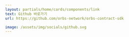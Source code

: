 ```yaml
---
layout: partials/home/cards/components/link
text: Github 바로가기
url: https://github.com/orbs-network/orbs-contract-sdk

image: /assets/img/socials/github.svg
---
```

